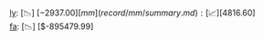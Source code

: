 [ly](record/ly/summary.md): [📉] [$-2937.00]  
[mm](record/mm/summary.md): [📈] [$4816.60]  
[fa](record/fa/summary.md): [📉] [$-895479.99]  
